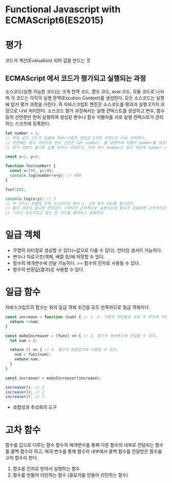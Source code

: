 # Functional Javascript with ECMAScript6(ES2015)

# 평가
코드가 계산(Evaluation) 되어 값을 만드는 것

## ECMAScript 에서 코드가 평가되고 실행되는 과정
소스코드(실행 가능한 코드)는 크게 전역 코드, 함수 코드, eval 코드, 모듈 코드로 나뉘며 각 코드는 각각의 실행 문맥(Excution Context)를 생성한다.
모든 소스코드는 실행에 앞서 평가 과정을 거친다. 즉 자바스크립트 엔진은 소스코드를 평과과 실행 2가지 과정으로 나눠 처리한다.
소스코드 평가 과정에서는 실행 컨텍스트를 생성하고 변수, 함수 등의 선언문만 먼저 실행하여 생성된 변수나 함수 식별자를 키로 실행 컨텍스트가 관리하는 스코프에 등록한다.
```javascript
let number = 1;
// 위와 같은 코드가 있을때 자바스크립트 엔진은 2개의 과정으로 나눠 처리한다.
// 첫번째는 평가 과정으로 변수 선언문 let number; 를 생행하여 식별자 number를 생성하고, 실행 컨텍스트가 관리하는 스코프에 등록되고 undefined로 초기화된다.
// 평가 과정이 끝나면 실행 과정이 시작되고, 이미 변수 number는 있기 때문에 number = 1; 를 실행하여 변수에 값을 할당한다.
```
```javascript
const x=1, y=2;

function foo(number) {
  const x=100, y=200;
  console.log(number+x+y); // 400
}

foo(100);

console.log(x+y); // 3
// 이 코드는 처음에 전역 소스코드인 변수 x, y와 함수 foo를 평가한다.
// 평가 과정이 끝나면 런타임이 사작되어 순차적으로 실행되는데 함수가 호출되면 순차적으로 실행되면 전역 코드의 실행을 일시 중단하고 함수로 컨텍스트 스위칭 된다.
// 그리고 마찬가지고 함수 안 코드를 평가하고 실행한다.
```

# 일급 객체
- 무명의 리터럴로 생성할 수 있다(=값으로 다룰 수 있다). 런타임 생서이 가능하다.
- 변수나 자료구조(객체, 배열 등)에 저장할 수 있다.
- 함수의 매개변수에 전달 가능하다. == 함수의 인자로 사용될 수 있다.
- 함수의 반환값(결과)로 사용할 수 있다.

# 일급 함수
자바스크립트의 함수는 위의 일급 객체 조건을 모두 만족하므로 일급 객체이다.
```javascript
const increase = function (num) { // 1. 2. 무명의 리터럴로 생성 후 변수에 저장.
  return ++num;
}

const makeIncreaser = (func) => { // 3. 함수의 매개변수에 전달할 수 있다.
  let num = 0;

  return () => { // 4. 함수의 반환값으로 사용할 수 있다.
    num = func(num);
    return num;
  }
}

const increaser = makeIncreaser(increase);

increaser(); // 1
increaser(); // 2
increaser(); // 3
```
- 조합성과 추상화의 도구

# 고차 함수
함수를 값으로 다루는 함수
함수의 매개변수를 통해 다른 함수의 내부로 전달되는 함수를 콜백 함수라 하고, 매개 변수를 통해 함수의 내부에서 콜백 함수를 전달받은 함수를 고차 함수라 한다.
1. 함수를 인자로 받아서 실행하는 함수
2. 함수를 만들어 리턴하는 함수 (클로저를 만들어 리턴하는 함수)
